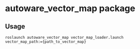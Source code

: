 # autoware_vector_map package

## Usage

`roslaunch autoware_vector_map vector_map_loader.launch vector_map_path:={path_to_vector_map}`
